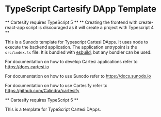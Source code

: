 # TypeScript Cartesify DApp Template

** Cartesify requires TypeScript 5 **
** Creating the frontend with create-react-app script is discouraged as it will create a project with Typescript 4 **

This is a Sunodo template for Typescript Cartesi DApps.
It uses node to execute the backend application. The application entrypoint is the `src/index.ts` file. It is bundled with [esbuild](https://esbuild.github.io), but any bundler can be used.


For documentation on how to develop Cartesi applications refer to https://docs.cartesi.io

For documentation on how to use Sunodo refer to https://docs.sunodo.io

For documentation on how to use Cartesify refer to https://github.com/Calindra/cartesify

** Cartesify requires TypeScript 5 **

This is a template for TypeScript Cartesi DApps.